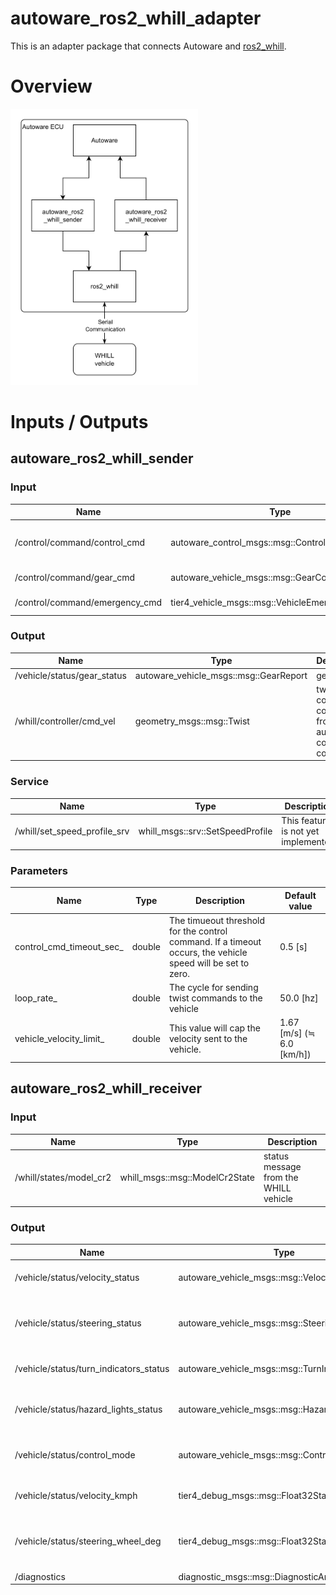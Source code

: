 # autoware_ros2_whill_adapter

This is an adapter package that connects Autoware and [ros2_whill](https://github.com/whill-labs/ros2_whill).

# Overview

<img src="docs/overview.png" width="300">

# Inputs / Outputs

## autoware_ros2_whill_sender

### Input

| Name | Type | Description |
| - | - | - |
| /control/command/control_cmd | autoware_control_msgs::msg::Control | lateral and longitudinal control command |
| /control/command/gear_cmd | autoware_vehicle_msgs::msg::GearCommand | gear command |
| /control/command/emergency_cmd | tier4_vehicle_msgs::msg::VehicleEmergencyStamped | emergency command |

### Output

| Name | Type | Description |
| - | - | - |
| /vehicle/status/gear_status | autoware_vehicle_msgs::msg::GearReport | gear status |
| /whill/controller/cmd_vel | geometry_msgs::msg::Twist | twist command converted from autoware control command|

### Service

| Name | Type | Description |
| - | - | - |
| /whill/set_speed_profile_srv | whill_msgs::srv::SetSpeedProfile | This feature is not yet implemented. |

### Parameters

| Name | Type | Description | Default value |
| - | - | - | - |
| control_cmd_timeout_sec_ | double | The timueout threshold for the control command. If a timeout occurs, the vehicle speed will be set to zero.| 0.5 [s] |
| loop_rate_ | double | The cycle for sending twist commands to the vehicle | 50.0 [hz] |
| vehicle_velocity_limit_ | double | This value will cap the velocity sent to the vehicle. | 1.67 [m/s] (≒ 6.0 [km/h]) |


## autoware_ros2_whill_receiver

### Input

| Name | Type | Description |
| - | - | - |
| /whill/states/model_cr2 | whill_msgs::msg::ModelCr2State | status message from the WHILL vehicle |

### Output

| Name | Type | Description |
| - | - | - |
| /vehicle/status/velocity_status | autoware_vehicle_msgs::msg::VelocityReport | current velocity status |
| /vehicle/status/steering_status | autoware_vehicle_msgs::msg::SteeringReport | current steering wheel angle status |
| /vehicle/status/turn_indicators_status | autoware_vehicle_msgs::msg::TurnIndicatorsReport | current turn indicators status |
| /vehicle/status/hazard_lights_status | autoware_vehicle_msgs::msg::HazardLightsReport | current hazard lights status |
| /vehicle/status/control_mode | autoware_vehicle_msgs::msg::ControlModeReport | current control mode status |
| /vehicle/status/velocity_kmph | tier4_debug_msgs::msg::Float32Stamped | current velocity in km/h |
| /vehicle/status/steering_wheel_deg | tier4_debug_msgs::msg::Float32Stamped | current steering wheel angle in degree |
| /diagnostics | diagnostic_msgs::msg::DiagnosticArray | diagnostics |
